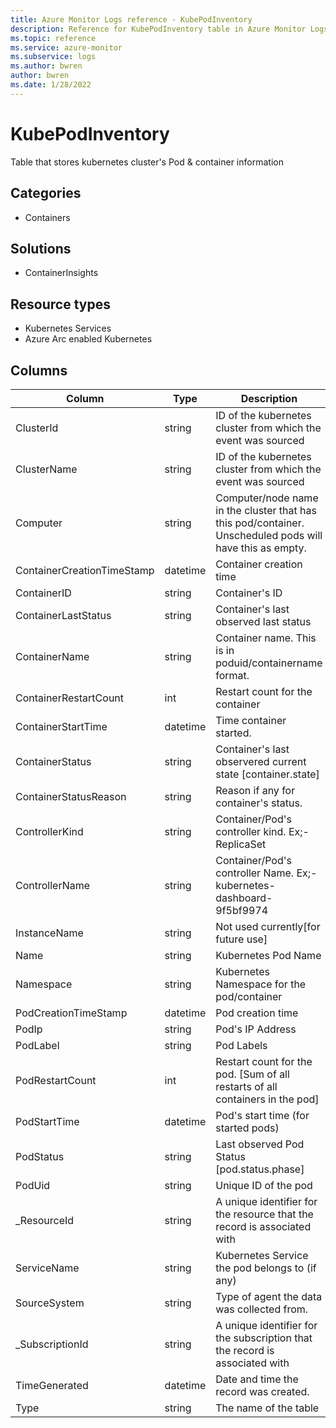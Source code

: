 ```yaml
---
title: Azure Monitor Logs reference - KubePodInventory
description: Reference for KubePodInventory table in Azure Monitor Logs.
ms.topic: reference
ms.service: azure-monitor
ms.subservice: logs
ms.author: bwren
author: bwren
ms.date: 1/28/2022
---
```


# KubePodInventory

 Table that stores kubernetes cluster's Pod & container information

## Categories

- Containers
## Solutions

- ContainerInsights
## Resource types

- Kubernetes Services
- Azure Arc enabled Kubernetes




## Columns

| Column | Type | Description |
| --- | --- | --- |
| ClusterId | string | ID of the kubernetes cluster from which the event was sourced |
| ClusterName | string | ID of the kubernetes cluster from which the event was sourced |
| Computer | string | Computer/node name in the cluster that has this pod/container. Unscheduled pods will have this as empty. |
| ContainerCreationTimeStamp | datetime | Container creation time |
| ContainerID | string | Container's ID |
| ContainerLastStatus | string | Container's last observed last status |
| ContainerName | string | Container name. This is in poduid/containername format. |
| ContainerRestartCount | int | Restart count for the container |
| ContainerStartTime | datetime | Time container started. |
| ContainerStatus | string | Container's last observered current state [container.state] |
| ContainerStatusReason | string | Reason if any for container's status. |
| ControllerKind | string | Container/Pod's controller kind. Ex;- ReplicaSet  |
| ControllerName | string | Container/Pod's controller Name. Ex;- kubernetes-dashboard-9f5bf9974  |
| InstanceName | string | Not used currently[for future use] |
| Name | string | Kubernetes Pod Name |
| Namespace | string | Kubernetes Namespace for the pod/container |
| PodCreationTimeStamp | datetime | Pod creation time |
| PodIp | string | Pod's IP Address |
| PodLabel | string | Pod Labels |
| PodRestartCount | int | Restart count for the pod. [Sum of all restarts of all containers in the pod] |
| PodStartTime | datetime | Pod's start time (for started pods) |
| PodStatus | string | Last observed Pod Status [pod.status.phase] |
| PodUid | string | Unique ID of the pod |
| _ResourceId | string | A unique identifier for the resource that the record is associated with |
| ServiceName | string | Kubernetes Service the pod belongs to (if any) |
| SourceSystem | string | Type of agent the data was collected from.  |
| _SubscriptionId | string | A unique identifier for the subscription that the record is associated with |
| TimeGenerated | datetime | Date and time the record was created. |
| Type | string | The name of the table |
